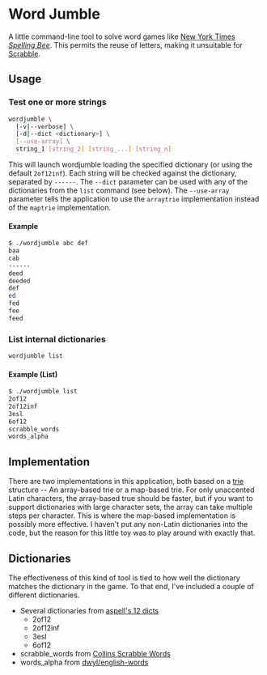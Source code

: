 # Word Jumble

A little command-line tool to solve word games like [New York Times _Spelling Bee_](https://www.nytimes.com/puzzles/spelling-bee). This permits the reuse of letters, making it unsuitable for [Scrabble](https://scrabble.hasbro.com/en-us).

## Usage

### Test one or more strings

```bash
wordjumble \
  [-v|--verbose] \
  [-d|--dict <dictionary>] \
  [--use-array] \
  string_1 [string_2] [string_...] [string_n]
```

This will launch wordjumble loading the specified dictionary (or using the default `2of12inf`). Each string will be checked against the dictionary, separated by `------`. The `--dict` parameter can be used with any of the dictionaries from the `list` command (see below). The `--use-array` parameter tells the application to use the `arraytrie` implementation instead of the `maptrie` implementation.

#### Example

```bash
$ ./wordjumble abc def
baa
cab
------
deed
deeded
def
ed
fed
fee
feed
```

### List internal dictionaries

```bash
wordjumble list
```

#### Example (List)

```bash
$ ./wordjumble list
2of12
2of12inf
3esl
6of12
scrabble_words
words_alpha
```

## Implementation

There are two implementations in this application, both based on a [trie](https://en.wikipedia.org/wiki/Trie) structure -- An array-based trie or a map-based trie. For only unaccented Latin characters, the array-based true should be faster, but if you want to support dictionaries with large character sets, the array can take multiple steps per character. This is where the map-based implementation is possibly more effective. I haven't put any non-Latin dictionaries into the code, but the reason for this little toy was to play around with exactly that.

## Dictionaries

The effectiveness of this kind of tool is tied to how well the dictionary matches the dictionary in the game. To that end, I've included a couple of different dictionaries.

* Several dictionaries from [aspell's 12 dicts](http://wordlist.aspell.net/12dicts-readme/)
  * 2of12
  * 2of12inf
  * 3esl
  * 6of12
* scrabble_words from [Collins Scrabble Words](https://drive.google.com/open?id=1oGDf1wjWp5RF_X9C7HoedhIWMh5uJs8s)
* words_alpha from [dwyl/english-words](dwyl/english-words)
